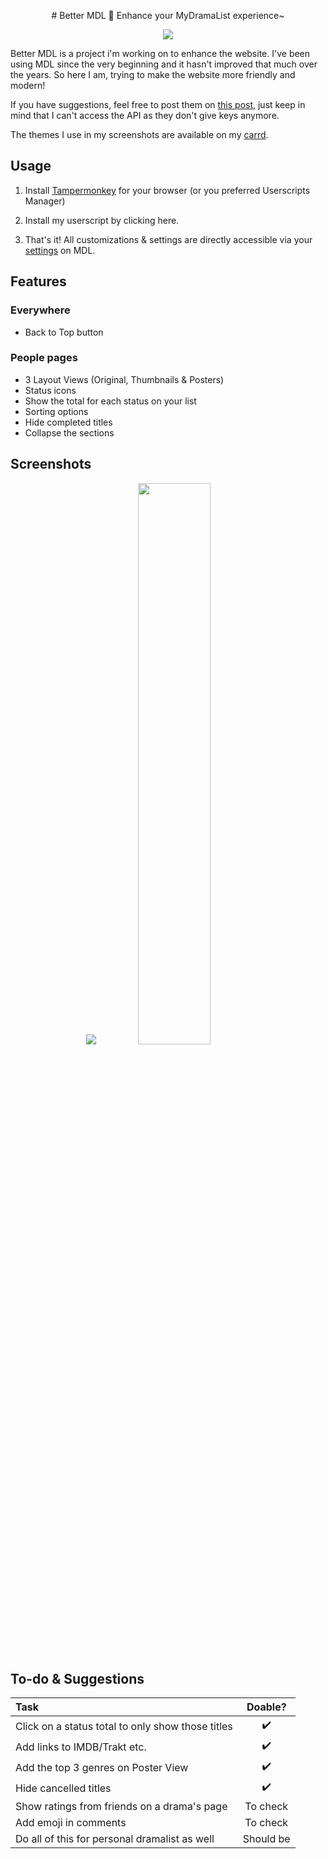 <p align="center">
# Better MDL 🤍
Enhance your MyDramaList experience~
</p>
<center><img src="https://dear-clouds.carrd.co/assets/images/image02.jpg?v=85603791"></center>

Better MDL is a project i'm working on to enhance the website. I've been using MDL since the very beginning and it hasn't improved that much over the years. So here I am, trying to make the website more friendly and modern!

If you have suggestions, feel free to post them on [this post](https://mydramalist.com/discussions/general-discussion/88611-gathering-feedbacks), just keep in mind that I can't access the API as they don't give keys anymore.

The themes I use in my screenshots are available on my [carrd](https://dear-clouds.carrd.co/#mdl-themes).


## Usage
1. Install [Tampermonkey](https://www.tampermonkey.net/) for your browser (or you preferred Userscripts Manager)

2. Install my userscript by clicking here.

3. That's it! All customizations & settings are directly accessible via your [settings](https://mydramalist.com/account/profile) on MDL.


## Features

### Everywhere

* Back to Top button

### People pages

* 3 Layout Views (Original, Thumbnails & Posters)
* Status icons
* Show the total for each status on your list
* Sorting options
* Hide completed titles
* Collapse the sections

## Screenshots
<p align="center">
<img src="https://dear-clouds.carrd.co/assets/images/gallery22/166c651c_original.jpg">
<img src="https://dear-clouds.carrd.co/assets/images/gallery22/a666a852_original.jpg" width="48%">
</p>


## To-do & Suggestions
| Task      | Doable? |
| :--- | :----: |
| Click on a status total to only show those titles | ✔️ |
| Add links to IMDB/Trakt etc. | ✔️ |
| Add the top 3 genres on Poster View | ✔️ |
| Hide cancelled titles | ✔️ |
| Show ratings from friends on a drama's page | To check |
| Add emoji in comments | To check |
| Do all of this for personal dramalist as well | Should be |
